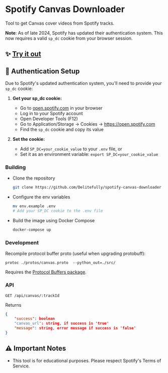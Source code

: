 # Spotify Canvas Downloader
Tool to get Canvas cover videos from Spotify tracks.

**Note**: As of late 2024, Spotify has updated their authentication system. This now requires a valid `sp_dc` cookie from your browser session.

## ✨ [Try it out](https://canvastify.delitefully.com)

## 🔐 Authentication Setup

Due to Spotify's updated authentication system, you'll need to provide your `sp_dc` cookie:

1. **Get your sp_dc cookie:**
   - Go to [open.spotify.com](https://open.spotify.com) in your browser
   - Log in to your Spotify account
   - Open Developer Tools (F12)
   - Go to Application/Storage → Cookies → https://open.spotify.com
   - Find the `sp_dc` cookie and copy its value

2. **Set the cookie:**
   - Add `SP_DC=your_cookie_value` to your `.env` file, or
   - Set it as an environment variable: `export SP_DC=your_cookie_value`


### Building

- Clone the repository
  ```sh
  git clone https://github.com/Delitefully/spotify-canvas-downloader
  ```
- Configure the env variables
  ```sh
  mv env.example .env
  # Add your SP_DC cookie to the .env file
  ```
- Build the image using Docker Compose
  ```sh
  docker-compose up
  ```

### Development 
Recompile protocol buffer proto (useful when upgrading protobuff): 
```
protoc ./protos/canvas.proto  --python_out=./src/
```
Requires the [Protocol Buffers package](https://developers.google.com/protocol-buffers/docs/downloads).

### API

```http
GET /api/canvas/:trackId
```
Returns 
```json
{
    "success": boolean
    "canvas_url": string, if success is 'true'
    "message": string, error message if success is 'false'
}
```

## ⚠️ Important Notes

- This tool is for educational purposes. Please respect Spotify's Terms of Service.
